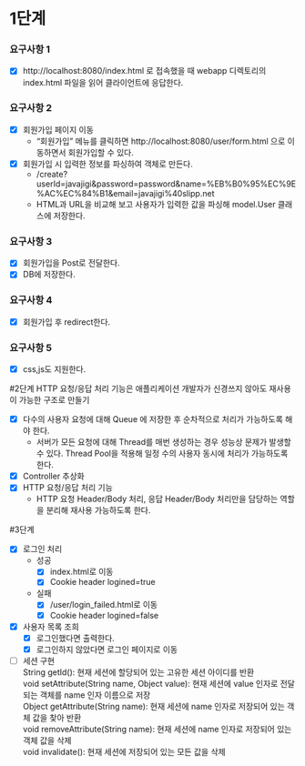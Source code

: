 # 1단계
### 요구사항 1
-[x] http://localhost:8080/index.html 로 접속했을 때 webapp 디렉토리의 index.html 파일을 읽어 클라이언트에 응답한다.

### 요구사항 2
-[x] 회원가입 페이지 이동
  - “회원가입” 메뉴를 클릭하면 http://localhost:8080/user/form.html 으로 이동하면서 회원가입할 수 있다.
-[x] 회원가입 시 입력한 정보를 파싱하여 객체로 만든다.
  - /create?userId=javajigi&password=password&name=%EB%B0%95%EC%9E%AC%EC%84%B1&email=javajigi%40slipp.net 
  - HTML과 URL을 비교해 보고 사용자가 입력한 값을 파싱해 model.User 클래스에 저장한다.
  
### 요구사항 3
-[x] 회원가입을 Post로 전달한다.
-[x] DB에 저장한다.

### 요구사항 4
-[x] 회원가입 후 redirect한다.

### 요구사항 5
-[x] css,js도 지원한다. 


#2단계
 HTTP 요청/응답 처리 기능은 애플리케이션 개발자가 신경쓰지 않아도 재사용이 가능한 구조로 만들기
-[x] 다수의 사용자 요청에 대해 Queue 에 저장한 후 순차적으로 처리가 가능하도록 해야 한다.
  - 서버가 모든 요청에 대해 Thread를 매번 생성하는 경우 성능상 문제가 발생할 수 있다. Thread Pool을 적용해 일정 수의 사용자 동시에 처리가 가능하도록 한다.
-[x] Controller 추상화
-[x] HTTP 요청/응답 처리 기능
  - HTTP 요청 Header/Body 처리, 응답 Header/Body 처리만을 담당하는 역할을 분리해 재사용 가능하도록 한다.
  
#3단계
-[x] 로그인 처리
    - 성공
        -[x] index.html로 이동
        -[x] Cookie header logined=true
    - 실패
        -[x] /user/login_failed.html로 이동
        -[x] Cookie header logined=false
-[x] 사용자 목록 조희
    -[x] 로그인했다면 출력한다.
    -[x] 로그인하지 않았다면 로그인 페이지로 이동
-[ ] 세션 구현       
    String getId(): 현재 세션에 할당되어 있는 고유한 세션 아이디를 반환  
    void setAttribute(String name, Object value): 현재 세션에 value 인자로 전달되는 객체를 name 인자 이름으로 저장  
    Object getAttribute(String name): 현재 세션에 name 인자로 저장되어 있는 객체 값을 찾아 반환  
    void removeAttribute(String name): 현재 세션에 name 인자로 저장되어 있는 객체 값을 삭제  
    void invalidate(): 현재 세션에 저장되어 있는 모든 값을 삭제 